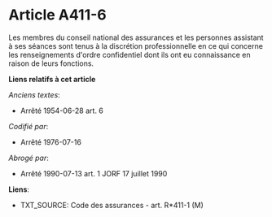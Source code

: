 # Article A411-6

Les membres du conseil national des assurances et les personnes assistant à ses séances sont tenus à la discrétion
professionnelle en ce qui concerne les renseignements d'ordre confidentiel dont ils ont eu connaissance en raison de leurs
fonctions.

**Liens relatifs à cet article**

_Anciens textes_:

  - Arrêté 1954-06-28 art. 6

_Codifié par_:

  - Arrêté 1976-07-16

_Abrogé par_:

  - Arrêté 1990-07-13 art. 1 JORF 17 juillet 1990

**Liens**:

  - TXT_SOURCE: Code des assurances - art. R*411-1 (M)
